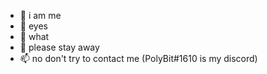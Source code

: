 - 👋 i am me
- 👀 eyes
- 🌱 what
- 💞️ please stay away
- 📫 no don't try to contact me (PolyBit#1610 is my discord)

<!---
Poly2it/Poly2it is a ✨ special ✨ repository because its `README.md` (this file) appears on your GitHub profile.
You can click the Preview link to take a look at your changes. ok
--->
